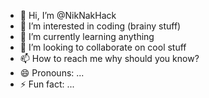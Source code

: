 - 👋 Hi, I’m @NikNakHack
- 👀 I’m interested in coding (brainy stuff)
- 🌱 I’m currently learning anything
- 💞️ I’m looking to collaborate on cool stuff
- 📫 How to reach me why should you know?
- 😄 Pronouns: ...
- ⚡ Fun fact: ...

<!---
NikNakHack/NikNakHack is a ✨ special ✨ repository because its `README.md` (this file) appears on your GitHub profile.
You can click the Preview link to take a look at your changes.
--->
